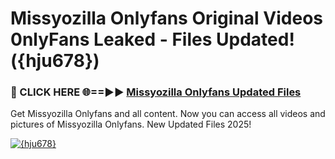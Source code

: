 # Missyozilla Onlyfans Original Videos 0nlyFans Leaked - Files Updated! ({hju678})

<h3>🔴 CLICK HERE 🌐==►► <a href="https://tinyurl.com/ms9xzufz" rel="nofollow">Missyozilla Onlyfans Updated Files</a></h3>

Get Missyozilla Onlyfans and all content. Now you can access all videos and pictures of Missyozilla Onlyfans. New Updated Files 2025!

[![{hju678}](https://i.imgur.com/PQ7UWWw.gif)](https://tinyurl.com/ms9xzufz)